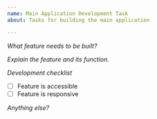 ```yaml
---
name: Main Application Development Task
about: Tasks for building the main application

---
```


*What feature needs to be built?*


*Explain the feature and its function.*


*Development checklist*
- [ ] Feature is accessible
- [ ] Feature is responsive

*Anything else?*
